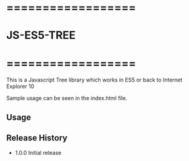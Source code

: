 # ==================
# JS-ES5-TREE 
# ==================

This is a Javascript Tree library which works in ES5 or back to Internet Explorer 10

Sample usage can be seen in the index.html file.

## Usage

## Release History

* 1.0.0 Initial release
